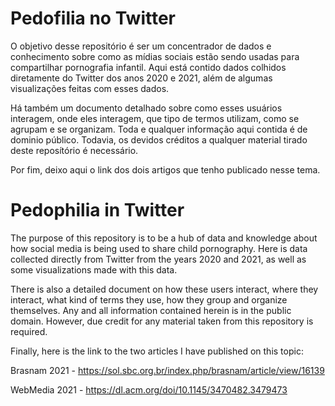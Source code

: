 # Pedofilia no Twitter

O objetivo desse repositório é ser um concentrador de dados e conhecimento sobre como as mídias sociais estão sendo usadas para compartilhar pornografia infantil. Aqui está contido dados colhidos diretamente do Twitter dos anos 2020 e 2021, além de algumas visualizações feitas com esses dados.

Há também um documento detalhado sobre como esses usuários interagem, onde eles interagem, que tipo de termos utilizam, como se agrupam e se organizam. Toda e qualquer informação aqui contida é de dominio público. Todavia, os devidos créditos a qualquer material tirado deste reposítório é necessário.

Por fim, deixo aqui o link dos dois artigos que tenho publicado nesse tema.

# Pedophilia in Twitter

The purpose of this repository is to be a hub of data and knowledge about how social media is being used to share child pornography. Here is data collected directly from Twitter from the years 2020 and 2021, as well as some visualizations made with this data.

There is also a detailed document on how these users interact, where they interact, what kind of terms they use, how they group and organize themselves. Any and all information contained herein is in the public domain. However, due credit for any material taken from this repository is required.

Finally, here is the link to the two articles I have published on this topic:

Brasnam 2021 - https://sol.sbc.org.br/index.php/brasnam/article/view/16139

WebMedia 2021 - https://dl.acm.org/doi/10.1145/3470482.3479473
